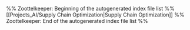 %% Zoottelkeeper: Beginning of the autogenerated index file list  %%
 [[Projects_AI/Supply Chain Optimization|Supply Chain Optimization]]
%% Zoottelkeeper: End of the autogenerated index file list  %%
